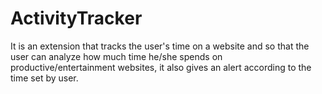 # ActivityTracker
It is an extension that tracks the user's time on a website and so that the user can analyze how much time he/she spends on productive/entertainment websites, it also 
gives an alert according to the time set by user.
